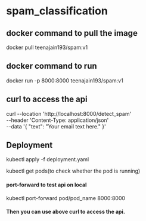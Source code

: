 # spam_classification

## docker command to pull the image

docker pull teenajain193/spam:v1

## docker command to run
docker run -p 8000:8000 teenajain193/spam:v1

## curl to access the api
curl --location 'http://localhost:8000/detect_spam' \
--header 'Content-Type: application/json' \
--data '{
    "text": "Your email text here."
}'

## Deployment 

kubectl apply -f deployment.yaml

kubectl get pods(to check whether the pod is running)

#### port-forward to test api on local

kubectl port-forward pod/pod_name 8000:8000

#### Then you can use above curl to access the api.




